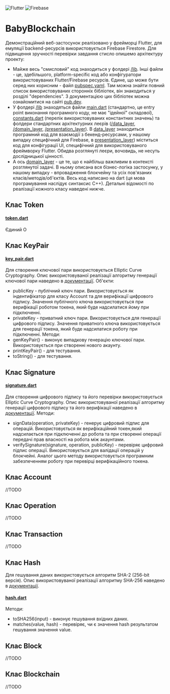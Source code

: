 ![Flutter](	https://img.shields.io/badge/Flutter-02569B?style=for-the-badge&logo=flutter&logoColor=white)
![Firebase](https://img.shields.io/badge/firebase-%23039BE5.svg?style=for-the-badge&logo=firebase)
# BabyBlockchain
Демонстраційний веб-застосунок реалізовано у фрейморці Flutter, для емуляції backend-ресурсів використовується Firebase Firestore. Для підвищення зручності перевірки завдання стисло опишемо архітектуру проекту:
- Майже весь "смисловий" код знаходиться у фолдері [/lib](https://github.com/chinazys1001/baby_blockchain/tree/master/lib). Інші файли - це, здебільшого, platform-specific код або конфігуратори використовуваних Flutter/Firebase ресурсів. Єдине, що може бути серед них корисним - файл [pubspec.yaml](https://github.com/chinazys1001/baby_blockchain/blob/master/pubspec.yaml). Там можна знайти повний список використовуваних сторонніх бібліотек, він знакодиться у розділі "dependencies". З документацією цих бібліотек можна ознайомитися на сайті [pub.dev](https://pub.dev).
- У фолдері [/lib](https://github.com/chinazys1001/baby_blockchain/tree/master/lib) знаходяться файли [main.dart](https://github.com/chinazys1001/baby_blockchain/blob/master/lib/main.dart) (стандартно, це entry point виконання програмного коду, не має "ідейної" складової), [constants.dart](https://github.com/chinazys1001/baby_blockchain/blob/master/lib/constants.dart) (перелік використовуваних константних значень) та фолдери стандартних архітектурних леєрів ([/data_layer](https://github.com/chinazys1001/baby_blockchain/tree/master/lib/data_layer), [/domain_layer](https://github.com/chinazys1001/baby_blockchain/tree/master/lib/domain_layer), [/presentation_layer](https://github.com/chinazys1001/baby_blockchain/tree/master/lib/presentation_layer)). В [data_layer](https://github.com/chinazys1001/baby_blockchain/tree/master/lib/data_layer) знаходиться програмний код для взаємодії з бекенд-ресурсами, у нашому випадку специфічний для Firebase, в [presentation_layer](https://github.com/chinazys1001/baby_blockchain/tree/master/lib/presentation_layer)) міститься код для конфігурації UI, специфічний для використовуваного фреймворку Flutter. Обидва розглянуті леєри, вочовидь, не несуть дослідницької цінності.
- А ось [domain_layer](https://github.com/chinazys1001/baby_blockchain/tree/master/lib/domain_layer) - це те, що є найбільш важливим в контексті розглянутої задачі. В ньому описана вся бізнес-логіка застосунку, у нашому випадку - впровадження блокчейну та усіх пов'язаних класів/методів/об'єктів. Весь код написано на dart (ця мова програмування наслідує синтаксис C++). Детальні відомості по реалізації кожного класу наведені нижче.
## Клас Token
#### [token.dart](https://github.com/chinazys1001/baby_blockchain/blob/master/lib/domain_layer/key_pair.dart)
Єдиний 
О
## Клас KeyPair
#### [key_pair.dart](https://github.com/chinazys1001/baby_blockchain/blob/master/lib/domain_layer/key_pair.dart)
Для створення ключової пари використовується Elliptic Curve Cryptography. Опис використовуваної реалізації алгоритму генерації ключової пари наведено в [документації](https://pub.dev/packages/crypton).
Об'єкти:
- publicKey - публічний ключ пари. Використовується як індентифікатор для класу Account та для верифікації цифрового підпису. Значення публічного ключа використовується при верифікації роботом токена, який буде надсилатися йому при підключенні.
- privateKey - приватний ключ пари. Використовується для генерації цифрового підпису. Значення приватного ключа використовується для генерації токена, який буде надсилатися роботу при підключенні.
Методи:
- genKeyPair() - виконує випадкову генерацію ключової пари. Використовується при створенні нового акаунту.
- printKeyPair() - для тестування.
- toString() - для тестування.
## Клас Signature
#### [signature.dart](https://github.com/chinazys1001/baby_blockchain/blob/master/lib/domain_layer/signature.dart)
Для створення цифрового підпису та його перевірки використовується Elliptic Curve Cryptography. Опис використовуваної реалізації алгоритму генерації цифрового підпису та його верифікації наведено в [документації](https://pub.dev/packages/crypton).
Методи:
- signData(operation, privateKey) - генерує цифровий підпис для операцій. Використовується як верифікаційний токен,який надсилається при підключенні до робота та при створенні операції передачі прав власності на робота між акаунтами.
- verifySignature(signature, operation, publicKey) - перевіряє цифровий підпис операції. Використовується для валідації операцій у блокчейні. Аналог цього методу використовується програмним забезпеченням роботу при перевірці верифікаційного токена.
## Клас Account
//TODO
## Клас Operation
//TODO
## Клас Transaction
//TODO
## Клас Hash
Для гешування даних використовується алгоритм SHA-2 (256-bit версія). Опис використовуваної реалізації алгоритму SHA-256 наведено в [документації](https://pub.dev/packages/crypto).
#### [hash.dart](https://github.com/chinazys1001/baby_blockchain/blob/master/lib/domain_layer/hash.dart)
Методи:
- toSHA256(input) - виконує гешування вхідних даних.
- matches(value, hash) - перевіряє, чи є значення hash результатом гешування значення value.
## Клас Block
//TODO
## Клас Blockchain
//TODO